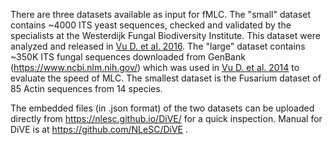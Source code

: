 There are three datasets available as input for fMLC. The "small" dataset contains ~4000 ITS yeast sequences, checked and validated by the specialists at the Westerdijk Fungal Biodiversity Institute. This dataset were analyzed and released in [Vu D. et al. 2016](https://www.ncbi.nlm.nih.gov/pmc/articles/PMC5192050/). The "large" dataset contains ~350K ITS fungal sequences downloaded from GenBank (https://www.ncbi.nlm.nih.gov/) which was used in  [Vu D. et al. 2014](https://www.nature.com/articles/srep06837) to evaluate the speed of MLC. The smallest dataset is the Fusarium dataset of 85 Actin sequences from 14 species.

The embedded files (in .json format) of the two datasets can be uploaded directly from https://nlesc.github.io/DiVE/ for a quick inspection. Manual for DiVE is at https://github.com/NLeSC/DiVE . 
